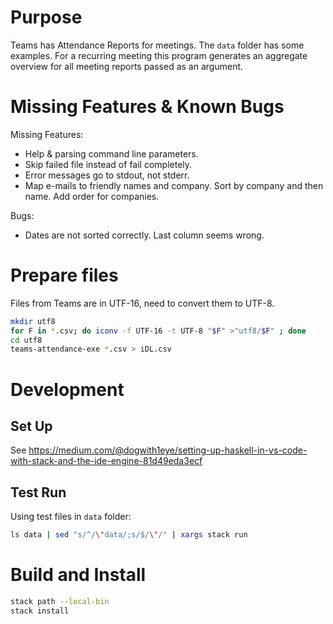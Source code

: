 # Purpose

Teams has Attendance Reports for meetings. The `data` folder has some examples. For a recurring meeting this program generates an aggregate overview for all meeting reports passed as an argument.

# Missing Features & Known Bugs

Missing Features:
- Help & parsing command line parameters.
- Skip failed file instead of fail completely.
- Error messages go to stdout, not stderr.
- Map e-mails to friendly names and company. Sort by company and then name. Add order for companies.
    
Bugs:
- Dates are not sorted correctly. Last column seems wrong.

# Prepare files
Files from Teams are in  UTF-16, need to convert them to UTF-8.
```bash
mkdir utf8
for F in *.csv; do iconv -f UTF-16 -t UTF-8 "$F" >"utf8/$F" ; done
cd utf8
teams-attendance-exe *.csv > iDL.csv
```


# Development
## Set Up

See https://medium.com/@dogwith1eye/setting-up-haskell-in-vs-code-with-stack-and-the-ide-engine-81d49eda3ecf

## Test Run
Using test files in `data` folder:
```bash
ls data | sed "s/^/\"data/;s/$/\"/" | xargs stack run
```

# Build and Install
```bash
stack path --local-bin
stack install
```